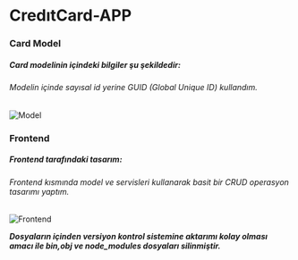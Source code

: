 # CredıtCard-APP
 
### Card Model

##### Card modelinin içindeki bilgiler şu şekildedir:

###### Modelin içinde sayısal id yerine GUID (Global Unique ID) kullandım.

![Model](/card-model1.png)

### Frontend

##### Frontend tarafındaki tasarım:

###### Frontend kısmında model ve servisleri kullanarak basit bir CRUD operasyon tasarımı yaptım.

![Frontend](/frontend2.png)


**_Dosyaların  içinden versiyon kontrol sistemine aktarımı kolay olması amacı ile  bin,obj ve node_modules dosyaları silinmiştir._**
